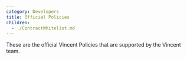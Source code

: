 ```yaml
---
category: Developers
title: Official Policies
children:
  - ./ContractWhitelist.md
---
```


These are the official Vincent Policies that are supported by the Vincent team.
